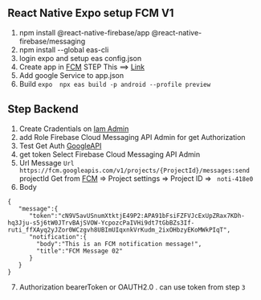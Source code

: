 ## React Native Expo setup FCM V1  
1. npm install  @react-native-firebase/app  @react-native-firebase/messaging
2. npm install --global eas-cli
3. login expo and setup eas config.json
4. Create app in [FCM](https://console.firebase.google.com)   STEP This ==> [Link](https://docs.expo.dev/push-notifications/fcm-credentials/)
5. Add google Service to app.json 
6. Build  ``expo  npx eas build -p android --profile preview``

## Step Backend
1. Create Cradentials on [Iam Admin](https://console.cloud.google.com/iam-admin)
2. add Role Firebase Cloud Messaging API Admin for get Authorization
3. Test Get Auth [GoogleAPI](https://developers.google.com/oauthplayground)
4. get token  Select  Firebase Cloud Messaging API Admin
5. Url Message  ``` Url https://fcm.googleapis.com/v1/projects/{ProjectId}/messages:send ``` projectId Get from  [FCM](https://console.firebase.google.com/) => Project settings => Project ID  =>  `
noti-418e0`
6. Body
```
{
   "message":{
      "token":"cN9V5avUSnumXtktjE49P2:APA91bFsiFZFVJcExUpZRax7KDh-hq3Jju-s5j6tW0JTrvBAjSVOW-YcpozcPaIVHi9dt7tGbBZs3If-ruti_ffXAyq2yJZor0WCzgvh8UBImUIqxnkVrKudm_2ixOHbzyEKoMWkPIqT",
      "notification":{
        "body":"This is an FCM notification message!",
        "title":"FCM Message 02"
      }
   }
}
 ```
7. Authorization bearerToken or OAUTH2.0 .  can use token from step `3`
